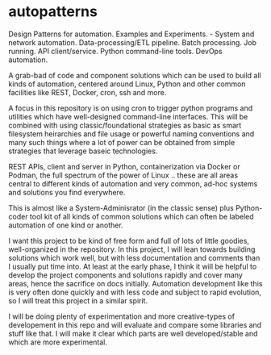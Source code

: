 # autopatterns
Design Patterns for automation. Examples and Experiments. - System and network automation. Data-processing/ETL pipeline. Batch processing. Job running. API client/service. Python command-line tools. DevOps automation.

A grab-bad of code and component solutions which can be used to build all kinds of automation, centered around Linux, Python and other common
facilities like REST, Docker, cron, ssh and more.

A focus in this repository is on using cron to trigger python programs and utilities which have well-designed command-line interfaces.
This will be combined with using classic/foundational strategies as basic as smart filesystem heirarchies and file usage or powerful naming
conventions and many such things where a lot of power can be obtained from simple strategies that leverage baseic technologies.

REST APIs, client and server in Python, containerization via Docker or Podman, the full spectrum of the power of Linux .. these are all areas
central to different kinds of automation and very common, ad-hoc systems and solutions you find everywhere.

This is almost like a System-Adminisrator (in the classic sense) plus Python-coder tool kit of all kinds of common solutions which can often
be labeled automation of one kind or another.

I want this project to be kind of free form and full of lots of little goodies, well-organized in the repository. In this project, I will lean towards building solutions which work well, but with less documentation and comments than I usually put time into. At least at the early phase,
I think it will be helpful to develop the project components and solutions rapidly and cover many areas, hence the sacrifice on docs initially. Automation development like this is very often done quickly and with less code and subject to rapid evolution, so I will treat this project in a similar spirit.

I will be doing plenty of experimentation and more creative-types of developement in this repo and will evaluate and compare some libraries and stuff
like that. I will make it clear which parts are well developed/stable and which are more experimental.

